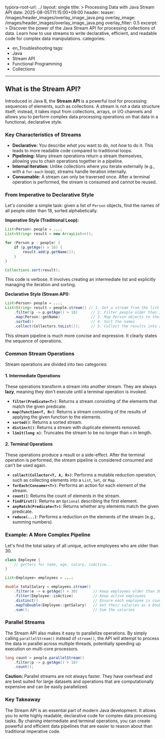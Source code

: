 typora-root-url: ../
layout: single
title: >
   Processing Data with Java Stream API
date: 2025-08-05T11:15:00+09:00
header:
   teaser: /images/header_images/overlay_image_java.png
   overlay_image: /images/header_images/overlay_image_java.png
   overlay_filter: 0.5
excerpt: >
    Discover the power of the Java Stream API for processing collections of data. Learn how to use streams to write declarative, efficient, and readable code for complex data manipulations.
categories:
  - en_Troubleshooting
tags:
  - Java
  - Stream API
  - Functional Programming
  - Collections
---
## What is the Stream API?

Introduced in Java 8, the **Stream API** is a powerful tool for processing sequences of elements, such as collections. A stream is not a data structure itself; instead, it takes input from collections, arrays, or I/O channels and allows you to perform complex data processing operations on that data in a functional, declarative style.

### Key Characteristics of Streams

- **Declarative:** You describe *what* you want to do, not *how* to do it. This leads to more readable code compared to traditional loops.
- **Pipelining:** Many stream operations return a stream themselves, allowing you to chain operations together in a pipeline.
- **Internal Iteration:** Unlike collections where you iterate externally (e.g., with a `for-each` loop), streams handle iteration internally.
- **Consumable:** A stream can only be traversed once. After a terminal operation is performed, the stream is consumed and cannot be reused.

### From Imperative to Declarative Style

Let's consider a simple task: given a list of `Person` objects, find the names of all people older than 18, sorted alphabetically.

**Imperative Style (Traditional Loop):**
```java
List<Person> people = ...;
List<String> result = new ArrayList<>();

for (Person p : people) {
    if (p.getAge() > 18) {
        result.add(p.getName());
    }
}

Collections.sort(result);
```
This code is verbose. It involves creating an intermediate list and explicitly managing the iteration and sorting.

**Declarative Style (Stream API):**
```java
List<Person> people = ...;
List<String> result = people.stream() // 1. Get a stream from the list
    .filter(p -> p.getAge() > 18)      // 2. Filter people older than 18
    .map(Person::getName)              // 3. Map Person objects to their names
    .sorted()                          // 4. Sort the names
    .collect(Collectors.toList());     // 5. Collect the results into a new list
```
This stream pipeline is much more concise and expressive. It clearly states the sequence of operations.

### Common Stream Operations

Stream operations are divided into two categories:

#### 1. Intermediate Operations

These operations transform a stream into another stream. They are always **lazy**, meaning they don't execute until a terminal operation is invoked.

- **`filter(Predicate<T>)`**: Returns a stream consisting of the elements that match the given predicate.
- **`map(Function<T, R>)`**: Returns a stream consisting of the results of applying the given function to the elements.
- **`sorted()`**: Returns a sorted stream.
- **`distinct()`**: Returns a stream with duplicate elements removed.
- **`limit(long n)`**: Truncates the stream to be no longer than `n` in length.

#### 2. Terminal Operations

These operations produce a result or a side-effect. After the terminal operation is performed, the stream pipeline is considered consumed and can't be used again.

- **`collect(Collector<T, A, R>)`**: Performs a mutable reduction operation, such as collecting elements into a `List`, `Set`, or `Map`.
- **`forEach(Consumer<T>)`**: Performs an action for each element of the stream.
- **`count()`**: Returns the count of elements in the stream.
- **`findFirst()`**: Returns an `Optional` describing the first element.
- **`anyMatch(Predicate<T>)`**: Returns whether any elements match the given predicate.
- **`reduce(...)`**: Performs a reduction on the elements of the stream (e.g., summing numbers).

### Example: A More Complex Pipeline

Let's find the total salary of all unique, active employees who are older than 30.

```java
class Employee {
    // getters for name, age, salary, isActive...
}

List<Employee> employees = ...;

double totalSalary = employees.stream()
    .filter(e -> e.getAge() > 30)       // Keep employees older than 30
    .filter(Employee::isActive)         // Keep active employees
    .distinct()                         // Ensure each employee is counted once
    .mapToDouble(Employee::getSalary)   // Get their salaries as a DoubleStream
    .sum();                             // Sum the salaries
```

### Parallel Streams

The Stream API also makes it easy to parallelize operations. By simply calling `parallelStream()` instead of `stream()`, the API will attempt to process the data in parallel across multiple threads, potentially speeding up execution on multi-core processors.

```java
long count = people.parallelStream()
    .filter(p -> p.getAge() > 18)
    .count();
```

**Caution:** Parallel streams are not always faster. They have overhead and are best suited for large datasets and operations that are computationally expensive and can be easily parallelized.

### Key Takeaway

The Stream API is an essential part of modern Java development. It allows you to write highly readable, declarative code for complex data processing tasks. By chaining intermediate and terminal operations, you can create powerful and efficient data pipelines that are easier to reason about than traditional imperative code.
